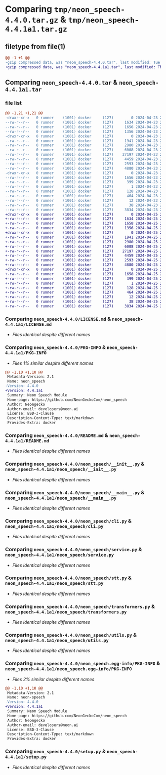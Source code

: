# Comparing `tmp/neon_speech-4.4.0.tar.gz` & `tmp/neon_speech-4.4.1a1.tar.gz`

## filetype from file(1)

```diff
@@ -1 +1 @@
-gzip compressed data, was "neon_speech-4.4.0.tar", last modified: Tue Apr 23 22:44:33 2024, max compression
+gzip compressed data, was "neon_speech-4.4.1a1.tar", last modified: Thu Apr 25 23:02:18 2024, max compression
```

## Comparing `neon_speech-4.4.0.tar` & `neon_speech-4.4.1a1.tar`

### file list

```diff
@@ -1,21 +1,21 @@
-drwxr-xr-x   0 runner    (1001) docker     (127)        0 2024-04-23 22:44:33.145417 neon_speech-4.4.0/
--rw-r--r--   0 runner    (1001) docker     (127)     1634 2024-04-23 22:44:30.000000 neon_speech-4.4.0/LICENSE.md
--rw-r--r--   0 runner    (1001) docker     (127)     1656 2024-04-23 22:44:33.145417 neon_speech-4.4.0/PKG-INFO
--rw-r--r--   0 runner    (1001) docker     (127)     1356 2024-04-23 22:44:30.000000 neon_speech-4.4.0/README.md
-drwxr-xr-x   0 runner    (1001) docker     (127)        0 2024-04-23 22:44:33.141417 neon_speech-4.4.0/neon_speech/
--rw-r--r--   0 runner    (1001) docker     (127)     1941 2024-04-23 22:44:30.000000 neon_speech-4.4.0/neon_speech/__init__.py
--rw-r--r--   0 runner    (1001) docker     (127)     2980 2024-04-23 22:44:30.000000 neon_speech-4.4.0/neon_speech/__main__.py
--rw-r--r--   0 runner    (1001) docker     (127)     6008 2024-04-23 22:44:30.000000 neon_speech-4.4.0/neon_speech/cli.py
--rw-r--r--   0 runner    (1001) docker     (127)    27197 2024-04-23 22:44:30.000000 neon_speech-4.4.0/neon_speech/service.py
--rw-r--r--   0 runner    (1001) docker     (127)     4459 2024-04-23 22:44:30.000000 neon_speech-4.4.0/neon_speech/stt.py
--rw-r--r--   0 runner    (1001) docker     (127)     2593 2024-04-23 22:44:30.000000 neon_speech-4.4.0/neon_speech/transformers.py
--rw-r--r--   0 runner    (1001) docker     (127)     4880 2024-04-23 22:44:30.000000 neon_speech-4.4.0/neon_speech/utils.py
-drwxr-xr-x   0 runner    (1001) docker     (127)        0 2024-04-23 22:44:33.141417 neon_speech-4.4.0/neon_speech.egg-info/
--rw-r--r--   0 runner    (1001) docker     (127)     1656 2024-04-23 22:44:33.000000 neon_speech-4.4.0/neon_speech.egg-info/PKG-INFO
--rw-r--r--   0 runner    (1001) docker     (127)      399 2024-04-23 22:44:33.000000 neon_speech-4.4.0/neon_speech.egg-info/SOURCES.txt
--rw-r--r--   0 runner    (1001) docker     (127)        1 2024-04-23 22:44:33.000000 neon_speech-4.4.0/neon_speech.egg-info/dependency_links.txt
--rw-r--r--   0 runner    (1001) docker     (127)      128 2024-04-23 22:44:33.000000 neon_speech-4.4.0/neon_speech.egg-info/entry_points.txt
--rw-r--r--   0 runner    (1001) docker     (127)      464 2024-04-23 22:44:33.000000 neon_speech-4.4.0/neon_speech.egg-info/requires.txt
--rw-r--r--   0 runner    (1001) docker     (127)       12 2024-04-23 22:44:33.000000 neon_speech-4.4.0/neon_speech.egg-info/top_level.txt
--rw-r--r--   0 runner    (1001) docker     (127)       38 2024-04-23 22:44:33.145417 neon_speech-4.4.0/setup.cfg
--rw-r--r--   0 runner    (1001) docker     (127)     3834 2024-04-23 22:44:30.000000 neon_speech-4.4.0/setup.py
+drwxr-xr-x   0 runner    (1001) docker     (127)        0 2024-04-25 23:02:18.420544 neon_speech-4.4.1a1/
+-rw-r--r--   0 runner    (1001) docker     (127)     1634 2024-04-25 23:02:15.000000 neon_speech-4.4.1a1/LICENSE.md
+-rw-r--r--   0 runner    (1001) docker     (127)     1658 2024-04-25 23:02:18.420544 neon_speech-4.4.1a1/PKG-INFO
+-rw-r--r--   0 runner    (1001) docker     (127)     1356 2024-04-25 23:02:15.000000 neon_speech-4.4.1a1/README.md
+drwxr-xr-x   0 runner    (1001) docker     (127)        0 2024-04-25 23:02:18.416544 neon_speech-4.4.1a1/neon_speech/
+-rw-r--r--   0 runner    (1001) docker     (127)     1941 2024-04-25 23:02:15.000000 neon_speech-4.4.1a1/neon_speech/__init__.py
+-rw-r--r--   0 runner    (1001) docker     (127)     2980 2024-04-25 23:02:15.000000 neon_speech-4.4.1a1/neon_speech/__main__.py
+-rw-r--r--   0 runner    (1001) docker     (127)     6008 2024-04-25 23:02:15.000000 neon_speech-4.4.1a1/neon_speech/cli.py
+-rw-r--r--   0 runner    (1001) docker     (127)    27197 2024-04-25 23:02:15.000000 neon_speech-4.4.1a1/neon_speech/service.py
+-rw-r--r--   0 runner    (1001) docker     (127)     4459 2024-04-25 23:02:15.000000 neon_speech-4.4.1a1/neon_speech/stt.py
+-rw-r--r--   0 runner    (1001) docker     (127)     2593 2024-04-25 23:02:15.000000 neon_speech-4.4.1a1/neon_speech/transformers.py
+-rw-r--r--   0 runner    (1001) docker     (127)     4880 2024-04-25 23:02:15.000000 neon_speech-4.4.1a1/neon_speech/utils.py
+drwxr-xr-x   0 runner    (1001) docker     (127)        0 2024-04-25 23:02:18.420544 neon_speech-4.4.1a1/neon_speech.egg-info/
+-rw-r--r--   0 runner    (1001) docker     (127)     1658 2024-04-25 23:02:18.000000 neon_speech-4.4.1a1/neon_speech.egg-info/PKG-INFO
+-rw-r--r--   0 runner    (1001) docker     (127)      399 2024-04-25 23:02:18.000000 neon_speech-4.4.1a1/neon_speech.egg-info/SOURCES.txt
+-rw-r--r--   0 runner    (1001) docker     (127)        1 2024-04-25 23:02:18.000000 neon_speech-4.4.1a1/neon_speech.egg-info/dependency_links.txt
+-rw-r--r--   0 runner    (1001) docker     (127)      128 2024-04-25 23:02:18.000000 neon_speech-4.4.1a1/neon_speech.egg-info/entry_points.txt
+-rw-r--r--   0 runner    (1001) docker     (127)      464 2024-04-25 23:02:18.000000 neon_speech-4.4.1a1/neon_speech.egg-info/requires.txt
+-rw-r--r--   0 runner    (1001) docker     (127)       12 2024-04-25 23:02:18.000000 neon_speech-4.4.1a1/neon_speech.egg-info/top_level.txt
+-rw-r--r--   0 runner    (1001) docker     (127)       38 2024-04-25 23:02:18.420544 neon_speech-4.4.1a1/setup.cfg
+-rw-r--r--   0 runner    (1001) docker     (127)     3834 2024-04-25 23:02:15.000000 neon_speech-4.4.1a1/setup.py
```

### Comparing `neon_speech-4.4.0/LICENSE.md` & `neon_speech-4.4.1a1/LICENSE.md`

 * *Files identical despite different names*

### Comparing `neon_speech-4.4.0/PKG-INFO` & `neon_speech-4.4.1a1/PKG-INFO`

 * *Files 1% similar despite different names*

```diff
@@ -1,10 +1,10 @@
 Metadata-Version: 2.1
 Name: neon_speech
-Version: 4.4.0
+Version: 4.4.1a1
 Summary: Neon Speech Module
 Home-page: https://github.com/NeonGeckoCom/neon_speech
 Author: Neongecko
 Author-email: developers@neon.ai
 License: BSD-3-Clause
 Description-Content-Type: text/markdown
 Provides-Extra: docker
```

### Comparing `neon_speech-4.4.0/README.md` & `neon_speech-4.4.1a1/README.md`

 * *Files identical despite different names*

### Comparing `neon_speech-4.4.0/neon_speech/__init__.py` & `neon_speech-4.4.1a1/neon_speech/__init__.py`

 * *Files identical despite different names*

### Comparing `neon_speech-4.4.0/neon_speech/__main__.py` & `neon_speech-4.4.1a1/neon_speech/__main__.py`

 * *Files identical despite different names*

### Comparing `neon_speech-4.4.0/neon_speech/cli.py` & `neon_speech-4.4.1a1/neon_speech/cli.py`

 * *Files identical despite different names*

### Comparing `neon_speech-4.4.0/neon_speech/service.py` & `neon_speech-4.4.1a1/neon_speech/service.py`

 * *Files identical despite different names*

### Comparing `neon_speech-4.4.0/neon_speech/stt.py` & `neon_speech-4.4.1a1/neon_speech/stt.py`

 * *Files identical despite different names*

### Comparing `neon_speech-4.4.0/neon_speech/transformers.py` & `neon_speech-4.4.1a1/neon_speech/transformers.py`

 * *Files identical despite different names*

### Comparing `neon_speech-4.4.0/neon_speech/utils.py` & `neon_speech-4.4.1a1/neon_speech/utils.py`

 * *Files identical despite different names*

### Comparing `neon_speech-4.4.0/neon_speech.egg-info/PKG-INFO` & `neon_speech-4.4.1a1/neon_speech.egg-info/PKG-INFO`

 * *Files 2% similar despite different names*

```diff
@@ -1,10 +1,10 @@
 Metadata-Version: 2.1
 Name: neon-speech
-Version: 4.4.0
+Version: 4.4.1a1
 Summary: Neon Speech Module
 Home-page: https://github.com/NeonGeckoCom/neon_speech
 Author: Neongecko
 Author-email: developers@neon.ai
 License: BSD-3-Clause
 Description-Content-Type: text/markdown
 Provides-Extra: docker
```

### Comparing `neon_speech-4.4.0/setup.py` & `neon_speech-4.4.1a1/setup.py`

 * *Files identical despite different names*

